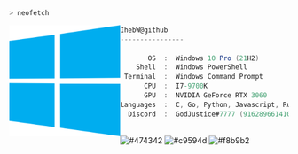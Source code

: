 ```zsh
> neofetch
```

<img align="left" src="https://raw.githubusercontent.com/IhebW/IhebW/main/assets/windows.png" alt="logo.png" width="200" /> 

```csharp
IhebW@github
----------------

       OS  :  Windows 10 Pro (21H2)
    Shell  :  Windows PowerShell
 Terminal  :  Windows Command Prompt
      CPU  :  I7-9700K
      GPU  :  NVIDIA GeForce RTX 3060
Languages  :  C, Go, Python, Javascript, Rust, 
  Discord  :  GodJustice#7777 (916289661410873374)
```

<p align="left">
  &nbsp; &nbsp; &nbsp; &nbsp; &nbsp;&nbsp; &nbsp; &nbsp; &nbsp; &nbsp;&nbsp; &nbsp; &nbsp; &nbsp; &nbsp; &nbsp; &nbsp; &nbsp; &nbsp; &nbsp; &nbsp;&nbsp; &nbsp; &nbsp; &nbsp; &nbsp;&nbsp; &nbsp; &nbsp; &nbsp; &nbsp;
  <img alt="#474342" src="https://via.placeholder.com/15/ADBAC7/000000?text=+" width="25" height="20" />
  <img alt="#c9594d" src="https://via.placeholder.com/15/F47067/000000?text=+" width="25" height="20" />
  <img alt="#f8b9b2" src="https://via.placeholder.com/15/DCBDFB/000000?text=+" width="25" height="20" />
</p>
